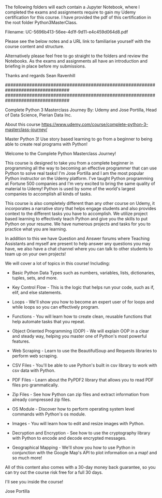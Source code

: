 The following folders will each contain a Jupyter Notebook, where I completed
the exams and assignments require to gain my Udemy certification for this course.
I have provided the pdf of this certification in the root folder Python3MasterClass.

Filename: UC-5696b413-56ee-4d1f-9d11-e4c459d064d8.pdf

Please see the below notes and a URL link to familiarise yourself with the
course content and structure.

Alternatively please feel free to go straight to the folders and review the
Notebooks. As the exams and assignments all have an introduction and briefing
in place before my submissions.

Thanks and regards
Sean Ravenhill

################################################################################
################################################################################

Complete Python 3 Masterclass Journey
By: Udemy and Jose Portilla, Head of Data Science, Pierian Data Inc.

About this course
https://www.udemy.com/course/complete-python-3-masterclass-journey/

Master Python 3! Use story based learning to go from a beginner to being able
to create real programs with Python!

Welcome to the Complete Python Masterclass Journey!

This course is designed to take you from a complete beginner in programming all
the way to becoming an effective programmer that can use Python to solve real
tasks! I'm Jose Portilla and I am the most popular Python instructor on the
Udemy platform. I've taught Python programming at Fortune 500 companies and I'm
very excited to bring the same quality of material to Udemy! Python is used by
some of the world's largest companies to accomplish all kinds of tasks.

This course is also completely different than any other course on Udemy, it
incorporates a narrative story that helps engage students and also provides
context to the different tasks you have to accomplish. We utilize project based
learning to effectively teach Python and give you the skills to put Python on
your resume. We have numerous projects and tasks for you to practice what you
are learning.

In addition to this we have Question and Answer forums where Teaching Assistants
and myself are present to help answer any questions you may have, we also have
a chat channel where you can talk to other students to team up on your own
projects!

We will cover a lot of topics in this course! Including:

- Basic Python Data Types such as numbers, variables, lists, dictionaries,
tuples, sets, and more.

- Key Control Flow - This is the logic that helps run your code, such as if,
elif, and else statements.

- Loops - We'll show you how to become an expert user of for loops and while
loops so you can effectively program.

- Functions - You will learn how to create clean, reusable functions that help
automate tasks that you repeat.

- Object Oriented Programming (OOP) - We will explain OOP in a clear and steady
way, helping you master one of Python's most powerful features.

- Web Scraping - Learn to use the BeautifulSoup and Requests libraries to
perform web scraping.

- CSV Files - You'll be able to use Python's built in csv library to work with
csv data with Python.

- PDF Files - Learn about the PyPDF2 library that allows you to read PDF files
pro grammatically.

- Zip Files - See how Python can zip files and extract information from already
compressed zip files.

- OS Module - Discover how to  perform operating system level commands with
Python's os module.

- Images - You will learn how to edit and resize images with Python.

- Decryption and Encryption - See how to use the cryptography library with
Python to encode and decode encrypted messages.

- Geographical Mapping - We'll show you how to use Python in conjunction with
the Google Map's API to plot information on a map! and so much more!

All of this content also comes with a 30-day money back guarantee, so you can
try out the course risk free for a full 30 days.

I'll see you inside the course!

Jose Portilla
